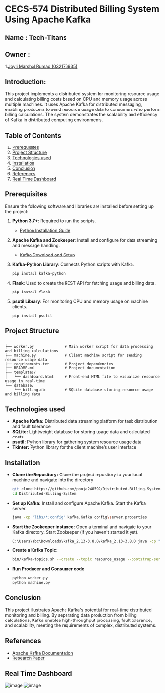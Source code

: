 # CECS-574 Distributed Billing System Using Apache Kafka

## Name : Tech-Titans

## Owner :

  1.[Joyli Marshal Rumao (032176935)](https://github.com/joyli-25)
  

## Introduction:
This project implements a distributed system for monitoring resource usage and calculating billing costs based on CPU and memory usage across multiple machines. It uses Apache Kafka for distributed messaging, enabling producers to send resource usage data to consumers who perform billing calculations. The system demonstrates the scalability and efficiency of Kafka in distributed computing environments.

## Table of Contents
1. [Prerequisites](#Prerequisites)
2. [Project Structure](#Project-Structure)
3. [Technologies used](#Technologies-used)
4. [Installation](#Installation)
5. [Conclusion](#Conclusion)
6. [References](#References)
7. [Real Time Dashboard](#Real-Time-Dashboard)

## Prerequisites

Ensure the following software and libraries are installed before setting up the project:

1. **Python 3.7+**: Required to run the scripts.
   - [Python Installation Guide](https://www.python.org/downloads/)

2. **Apache Kafka and Zookeeper**: Install and configure for data streaming and message handling.
   - [Kafka Download and Setup](https://kafka.apache.org/downloads)

3. **Kafka-Python Library**: Connects Python scripts with Kafka.
   ```bash
   pip install kafka-python

4. **Flask**: Used to create the REST API for fetching usage and billing data.
   ```bash
   pip install flask

5. **psutil Library**: For monitoring CPU and memory usage on machine clients.
   ```bash
   pip install psutil

## Project Structure

```plaintext

├── worker.py              # Main worker script for data processing and billing calculations
├── machine.py             # Client machine script for sending resource usage data
├── requirements.txt       # Project dependencies
├── README.md              # Project documentation
├── templates/
│   └── dashboard.html     # Front-end HTML file to visualize resource usage in real-time
└── database/
    └── billing.db         # SQLite database storing resource usage and billing data
```

## Technologies used

- **Apache Kafka:** Distributed data streaming platform for task distribution and fault tolerance
- **SQLite:** Lightweight database for storing usage data and calculated costs
- **psutil:** Python library for gathering system resource usage data
- **Tkinter:** Python library for the client machine’s user interface

## Installation


- **Clone the Repository:** Clone the project repository to your local machine and navigate into the directory
  ```bash
  git clone https://github.com/pooja240599/Distributed-Billing-System.git
  cd Distributed-Billing-System
- **Set up Kafka:** Install and configure Apache Kafka. Start the Kafka server.
  ```bash
  java -cp "libs/*;config" kafka.Kafka config\server.properties
- **Start the Zookeeper instance:** Open a terminal and navigate to your Kafka directory. Start Zookeeper (if you haven't started it yet).
  ```bash
  C:\Users\abc\Downloads\kafka_2.13-3.8.0\kafka_2.13-3.8.0 java -cp "libs/*;config"
- **Create a Kafka Topic:**
  ```bash
  bin/kafka-topics.sh --create --topic resource_usage --bootstrap-server localhost:9092 --partitions 1 --replication-factor 1

- **Run Producer and Consumer code**
  ```bash
  python worker.py
  python machine.py


## Conclusion
This project illustrates Apache Kafka's potential for real-time distributed monitoring and billing. 
By separating data production from billing calculations, Kafka enables high-throughput 
processing, fault tolerance, and scalability, meeting the requirements of complex, distributed 
systems.

## References
- [Apache Kafka Documentation](https://kafka.apache.org/documentation)
- [Research Paper](https://ieeexplore.ieee.org/document/9361803/)
  
## Real Time Dashboard
![image](https://github.com/user-attachments/assets/31dba240-04b4-4d21-b381-701c02e09390)
![image](https://github.com/user-attachments/assets/3681c15f-ae37-4c2d-8163-cff13a5c0895)


